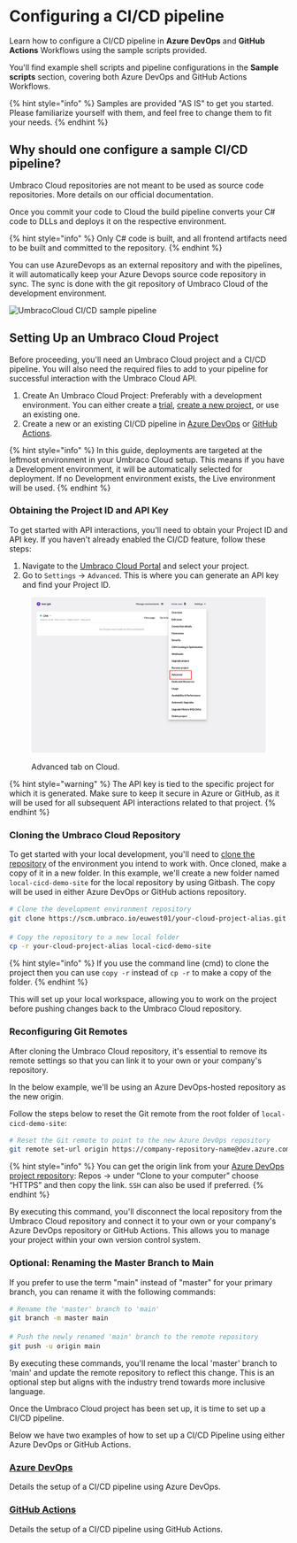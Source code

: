 # Configuring a CI/CD pipeline

Learn how to configure a CI/CD pipeline in **Azure DevOps** and **GitHub Actions** Workflows using the sample scripts provided.

You'll find example shell scripts and pipeline configurations in the **Sample scripts** section, covering both Azure DevOps and GitHub Actions Workflows.

{% hint style="info" %}
Samples are provided "AS IS" to get you started. Please familiarize yourself with them, and feel free to change them to fit your needs.
{% endhint %}

## Why should one configure a sample CI/CD pipeline?

Umbraco Cloud repositories are not meant to be used as source code repositories. More details on our official documentation.

Once you commit your code to Cloud the build pipeline converts your C# code to DLLs and deploys it on the respective environment.

{% hint style="info" %}
Only C# code is built, and all frontend artifacts need to be built and committed to the repository.
{% endhint %}

You can use AzureDevops as an external repository and with the pipelines, it will automatically keep your Azure Devops source code repository in sync. The sync is done with the git repository of Umbraco Cloud of the development environment.

![UmbracoCloud CI/CD sample pipeline](../../../images/UmbracoCloudCicdSample.png)

## Setting Up an Umbraco Cloud Project

Before proceeding, you'll need an Umbraco Cloud project and a CI/CD pipeline. You will also need the required files to add to your pipeline for successful interaction with the Umbraco Cloud API.

1. Create An Umbraco Cloud Project: Preferably with a development environment. You can either create a [trial](https://try.umbraco.com/cloud?utm\_source=github.com\&utm\_medium=referral\&utm\_campaign=), [create a new project](https://docs.umbraco.com/umbraco-cloud/#umbraco-cloud-portal-project), or use an existing one.
2. Create a new or an existing CI/CD pipeline in [Azure DevOps](https://learn.microsoft.com/en-us/azure/devops/organizations/projects/create-project?view=azure-devops\&tabs=browser) or [GitHub Actions](https://github.com/features/actions).

{% hint style="info" %}
In this guide, deployments are targeted at the leftmost environment in your Umbraco Cloud setup. This means if you have a Development environment, it will be automatically selected for deployment. If no Development environment exists, the Live environment will be used.
{% endhint %}

### Obtaining the Project ID and API Key

To get started with API interactions, you'll need to obtain your Project ID and API key. If you haven't already enabled the CI/CD feature, follow these steps:

1. Navigate to the [Umbraco Cloud Portal](https://www.s1.umbraco.io/projects) and select your project.
2. Go to `Settings` -> `Advanced`. This is where you can generate an API key and find your Project ID.

<figure><img src="../../../../.gitbook/assets/image (8).png" alt=""><figcaption><p>Advanced tab on Cloud.</p></figcaption></figure>

{% hint style="warning" %}
The API key is tied to the specific project for which it is generated. Make sure to keep it secure in Azure or GitHub, as it will be used for all subsequent API interactions related to that project.
{% endhint %}

### Cloning the Umbraco Cloud Repository

To get started with your local development, you'll need to [clone the repository](https://docs.umbraco.com/umbraco-cloud/set-up/working-locally) of the environment you intend to work with. Once cloned, make a copy of it in a new folder. In this example, we'll create a new folder named `local-cicd-demo-site` for the local repository by using Gitbash. The copy will be used in either Azure DevOps or GitHub actions repository.

```sh
# Clone the development environment repository
git clone https://scm.umbraco.io/euwest01/your-cloud-project-alias.git

# Copy the repository to a new local folder
cp -r your-cloud-project-alias local-cicd-demo-site
```

{% hint style="info" %}
If you use the command line (cmd) to clone the project then you can use `copy -r` instead of `cp -r` to make a copy of the folder.
{% endhint %}

This will set up your local workspace, allowing you to work on the project before pushing changes back to the Umbraco Cloud repository.&#x20;

### Reconfiguring Git Remotes

After cloning the Umbraco Cloud repository, it's essential to remove its remote settings so that you can link it to your own or your company's repository.&#x20;

In the below example, we'll be using an Azure DevOps-hosted repository as the new origin.&#x20;

Follow the steps below to reset the Git remote from the root folder of `local-cicd-demo-site`:

```sh
# Reset the Git remote to point to the new Azure DevOps repository
git remote set-url origin https://company-repository-name@dev.azure.com/company-repository-name/azuredevops-project-name/_git/azuredevops-project-name
```

{% hint style="info" %}
You can get the origin link from your [Azure DevOps project repository](https://learn.microsoft.com/en-us/azure/devops/repos/git/clone?view=azure-devops\&tabs=visual-studio-2022): Repos -> under “Clone to your computer” choose “HTTPS” and then copy the link. `SSH` can also be used if preferred.
{% endhint %}

By executing this command, you'll disconnect the local repository from the Umbraco Cloud repository and connect it to your own or your company's Azure DevOps repository or GitHub Actions. This allows you to manage your project within your own version control system.

### Optional: Renaming the Master Branch to Main

If you prefer to use the term "main" instead of "master" for your primary branch, you can rename it with the following commands:

```sh
# Rename the 'master' branch to 'main'
git branch -m master main

# Push the newly renamed 'main' branch to the remote repository
git push -u origin main
```

By executing these commands, you'll rename the local 'master' branch to 'main' and update the remote repository to reflect this change. This is an optional step but aligns with the industry trend towards more inclusive language.

Once the Umbraco Cloud project has been set up, it is time to set up a CI/CD pipeline.&#x20;

Below we have two examples of how to set up a CI/CD Pipeline using either Azure DevOps or GitHub Actions.

### [Azure DevOps](azure-devops.md)

Details the setup of a CI/CD pipeline using Azure DevOps.

### [GitHub Actions](github-actions.md)

Details the setup of a CI/CD pipeline using GitHub Actions.
